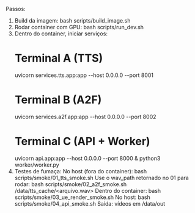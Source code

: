 
Passos:
1) Build da imagem:
   bash scripts/build_image.sh
2) Rodar container com GPU:
   bash scripts/run_dev.sh
3) Dentro do container, iniciar serviços:
   # Terminal A (TTS)
   uvicorn services.tts.app:app --host 0.0.0.0 --port 8001
   # Terminal B (A2F)
   uvicorn services.a2f.app:app --host 0.0.0.0 --port 8002
   # Terminal C (API + Worker)
   uvicorn api.app:app --host 0.0.0.0 --port 8000 &
   python3 worker/worker.py
4) Testes de fumaça:
   No host (fora do container):
   bash scripts/smoke/01_tts_smoke.sh
   Use o wav_path retornado no 01 para rodar:
   bash scripts/smoke/02_a2f_smoke.sh /data/tts_cache/<arquivo.wav>
   Dentro do container:
   bash scripts/smoke/03_ue_render_smoke.sh
   No host:
   bash scripts/smoke/04_api_smoke.sh
Saída: vídeos em /data/out
